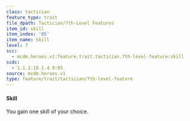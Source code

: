 ```yaml
---
class: tactician
feature_type: trait
file_dpath: Tactician/7th-Level Features
item_id: skill
item_index: '05'
item_name: Skill
level: 7
scc:
  - mcdm.heroes.v1:feature.trait.tactician.7th-level-feature:skill
scdc:
  - 1.1.1:10.1.4.9:05
source: mcdm.heroes.v1
type: feature/trait/tactician/7th-level-feature
---
```


#### Skill

You gain one skill of your choice.
